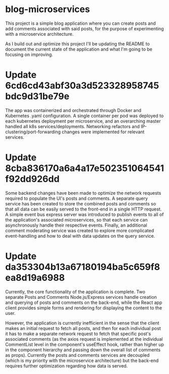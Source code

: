 # blog-microservices
This project is a simple blog application where you can create posts and add comments associated with said posts, for the purpose of experimenting with a microservice architecture.

As I build out and optimize this project I'll be updating the README to document the current state of the application and what I'm going to be focusing on improving.

# Update 6cd6cd43abf30a3d523328958745bdc9d31be79e
The app was containerized and orchestrated through Docker and Kubernetes .yaml configuration. A single container per pod was deployed to each kubernetes deployment per microservice, and an overarching master handled all k8s services/deployments. Networking refactors and IP-clustering/port-forwarding changes were implemented for relevant services.

# Update 8cba836170a6a4a17e502351064541f92dd926dd
Some backend changes have been made to optimize the network requests required to populate the UI's posts and comments. A separate query service has been created to store the combined posts and comments so that all data can be easily served to the front-end in a single HTTP request. A simple event bus express server was introduced to publish events to all of the application's associated microservices, so that each service can asynchronously handle their respective events. Finally, an additional comment moderating service was created to explore more complicated event-handling and how to deal with data updates on the query service.

# Update da353304b13a67180194ba5c659f8ea8d19a6988
Currently, the core functionality of the application is complete. Two separate Posts and Comments Node.js/Express services handle creation and querying of posts and comments on the back-end, while the React app client provides simple forms and rendering for displaying the content to the user.

However, the application is currently inefficient in the sense that the client makes an initial request to fetch all posts, and then for each individual post it has to make a separate network request to fetch that specific post's associated comments (as the axios request is implemented at the individual CommentList level in the component's useEffect hook, rather than higher up in the component hierarchy and passing down the overall list of comments as props). Currently the posts and comments services are decoupled (which is my priority with the microservice architecture) but the back-end requires further optimization regarding how data is served.
